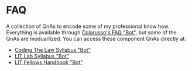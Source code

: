 # FAQ
A collection of QnAs to encode some of my professional know how. Everything is available through [Colarusso's FAQ "Bot"](https://colarusso.github.io/faq/), but some of the QnAs are moduarlized. You can access these component QnAs directly at:
- [Coding The Law Syllabus "Bot"](https://colarusso.github.io/faq/ctl.html)
- [LIT Lab Syllabus "Bot"](https://colarusso.github.io/faq/litlab.html)
- [LIT Fellows Handbook "Bot"](https://colarusso.github.io/faq/litfellows.html)
